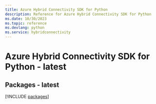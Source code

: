 ```yaml
---
title: Azure Hybrid Connectivity SDK for Python
description: Reference for Azure Hybrid Connectivity SDK for Python
ms.date: 10/30/2023
ms.topic: reference
ms.devlang: python
ms.service: hybridconnectivity
---
```

# Azure Hybrid Connectivity SDK for Python - latest
## Packages - latest
[!INCLUDE [packages](hybrid-connectivity-index.md)]